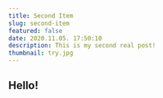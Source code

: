 ```yaml
---
title: Second Item
slug: second-item
featured: false
date: 2020.11.05. 17:50:10
description: This is my second real post!
thumbnail: try.jpg
---
```

## Hello!